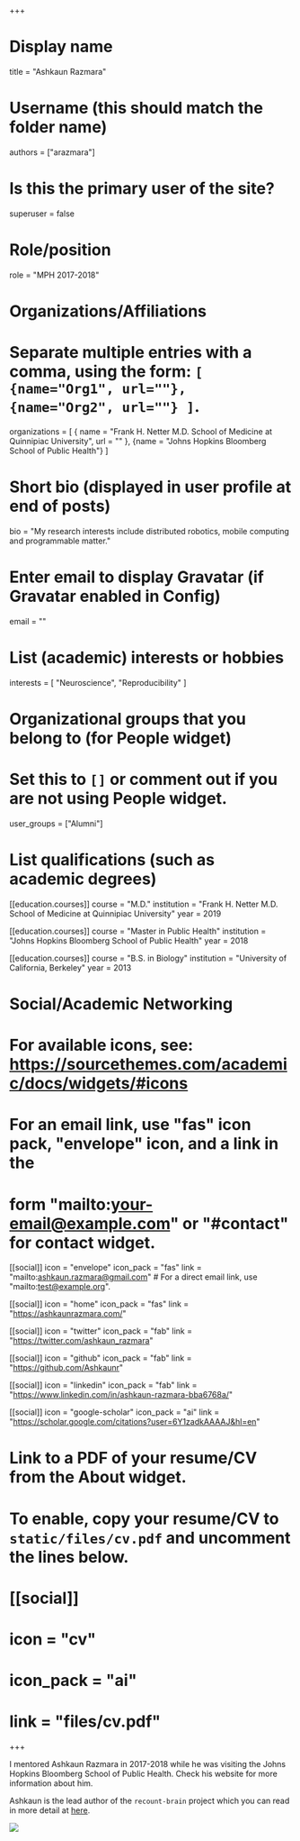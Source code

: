 +++
# Display name
title = "Ashkaun Razmara"

# Username (this should match the folder name)
authors = ["arazmara"]

# Is this the primary user of the site?
superuser = false

# Role/position
role = "MPH 2017-2018"

# Organizations/Affiliations
#   Separate multiple entries with a comma, using the form: `[ {name="Org1", url=""}, {name="Org2", url=""} ]`.
organizations = [ { name = "Frank H. Netter M.D. School of Medicine at Quinnipiac  University", url = "" }, {name = "Johns Hopkins Bloomberg School of Public Health"} ]

# Short bio (displayed in user profile at end of posts)
bio = "My research interests include distributed robotics, mobile computing and programmable matter."

# Enter email to display Gravatar (if Gravatar enabled in Config)
email = ""

# List (academic) interests or hobbies
interests = [
  "Neuroscience",
  "Reproducibility"
]

# Organizational groups that you belong to (for People widget)
#   Set this to `[]` or comment out if you are not using People widget.
user_groups = ["Alumni"]

# List qualifications (such as academic degrees)
[[education.courses]]
  course = "M.D."
  institution = "Frank H. Netter M.D. School of Medicine at Quinnipiac  University"
  year = 2019
  
[[education.courses]]
  course = "Master in Public Health"
  institution = "Johns Hopkins Bloomberg School of Public Health"
  year = 2018

[[education.courses]]
  course = "B.S. in Biology"
  institution = "University of California, Berkeley"
  year = 2013

# Social/Academic Networking
# For available icons, see: https://sourcethemes.com/academic/docs/widgets/#icons
#   For an email link, use "fas" icon pack, "envelope" icon, and a link in the
#   form "mailto:your-email@example.com" or "#contact" for contact widget.

[[social]]
  icon = "envelope"
  icon_pack = "fas"
  link = "mailto:ashkaun.razmara@gmail.com"  # For a direct email link, use "mailto:test@example.org".
  
[[social]]
icon = "home"
icon_pack = "fas"
link = "https://ashkaunrazmara.com/"

[[social]]
  icon = "twitter"
  icon_pack = "fab"
  link = "https://twitter.com/ashkaun_razmara"

[[social]]
  icon = "github"
  icon_pack = "fab"
  link = "https://github.com/Ashkaunr"
  
[[social]]
  icon = "linkedin"
  icon_pack = "fab"
  link = "https://www.linkedin.com/in/ashkaun-razmara-bba6768a/"
  
[[social]]
  icon = "google-scholar"
  icon_pack = "ai"
  link = "https://scholar.google.com/citations?user=6Y1zadkAAAAJ&hl=en"

# Link to a PDF of your resume/CV from the About widget.
# To enable, copy your resume/CV to `static/files/cv.pdf` and uncomment the lines below.
# [[social]]
#   icon = "cv"
#   icon_pack = "ai"
#   link = "files/cv.pdf"

+++

I mentored Ashkaun Razmara in 2017-2018 while he was visiting the Johns Hopkins Bloomberg School of Public Health. Check his website for more information about him.

Ashkaun is the lead author of the `recount-brain` project which you can read in more detail at [here](http://LieberInstitute.github.io/recount-brain/).

![](/img/recount_brain.png)


<!-- ![](http://ghchart.rshah.org/DA2536/Ashkaunr.svg) -->

